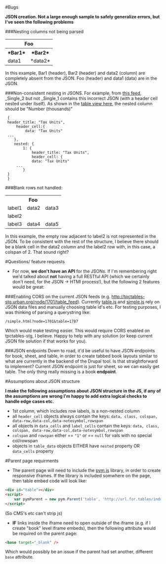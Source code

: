 #Bugs

**JSON creation. Not a large enough sample to safely generalize errors, but I've seen the following problems**

###Nesting columns not being parsed
<table>
<tr><th colspan =2>Foo</th></tr>
<tr><th>*Bar1*</th><th>*Bar2*</th>
<tr><td>data1</td><td>*data2*</td></tr>
</table>
In this example, Bar1 (header), Bar2 (header) and data2 (column) are completely absent from the JSON. Foo (header) and data1 (data) are in the JSON.

###Non-consistent nesting in JSONS.
For example, from [this feed](http://tpctables-stg.urban.org/node/33148/table_feed), \_Single\_2 but not \_Single\_1 contains this incorrect JSON (with a header cell nested under itself). As shown in the [table view here](http://tpctables-stg.urban.org/427-distribution-table-demo/adjusted), the nested column should be "Number (thousands)"

```
 {
 header_title: "Tax Units",
	 header_cell:{
		 data: "Tax Units"
 ...
 	},
	nested: {
		1: {
			header_title: "Tax Units",
			header_cell: {
			data: "Tax Units"
	 ...
		}
 }
 }
```

###Blank rows not handled:
<table>
<tr><th colspan =3>Foo</th></tr>
<tr><td>label1</td><td>data2</td><td>data3</td></tr>
<tr><td>label2</td><td colspan = 2></td></tr>
<tr><td>label3</td><td>data4</td><td>data5</td></tr>
</table>

In this example, the empty row adjacent to label2 is not represented in the JSON. To be consistent with the rest of the structure, I believe there should be a blank cell in the data2 column and the label2 row with, in this case, a colspan of 2. That sound right?

#Questions/ feature requests

- For now, **we don't have an API** for the JSONs. If I'm remembering right we'd talked about **not** having a full RESTful API (which we certainly don't need, for the JSON -> HTMl process!), but the following 2 features would be great:


###Enabling CORS on the current JSON feeds
(e.g. http://tpctables-stg.urban.org/node/1701/table_feed). Currently [table.js](app/js/table.js) and [simple.js](app/js/table.js) rely on JSON data files and manually choosing table id's etc. For testing purposes, I was thinking of parsing a querystring like:
```
/simple.html?node=1701&table=1787
```
 Which would make testing easier. This would require CORS enabled on tpctables-stg, I believe. Happy to help with any solution (or keep current JSON file solution if that works for you).

###JSON endpoints
Down to road, it'd be useful to have JSON endpoints for book, sheet, and table, in order to create tabbed book layouts similar to what are currently in the backend of the Drupal tool. Is that straightforward to implement? Current JSON endpoint is just for sheet, so we can easily get table. The only thing really missing is a book **endpoint**.

#Assumptions about JSON structure

**I make the following assumptions about JSON structure in the JS, if any of the assumptions are wrong I'm happy to add extra logical checks to handle edge cases etc.**

- 1st column, which includes row labels, is a non-nested column
- all `header_cell` objects always contain the keys: `data, class, colspan, data-row,data-col,data-notesymbol,rowspan`
- all objects in `data_cells` and `label_cells` contain the keys: `data, class, colspan, data-row,data-col,data-notesymbol,rowspan`
- `colspan` and `rowspan` either == `"1"` or == `null` for vals with no special col/rowspan
- objects in `table_data` objects EITHER have `nested` property OR `data_cells` property


#Parent page requirments

- The parent page will need to include the [pym.js](https://github.com/nprapps/pym.js) library, in order to create responsive iframes. If the library is included somwhere on the page, then table embed code will look like:

```html
<div id="table"></div>
<script>
    var pymParent = new pym.Parent('table', 'http://url.for.tables/index.html?tableID=foo', {});
</script>
```
 (So CMS's etc can't strip js)

-  **IF** links inside the iframe need to open outside of the iframe (e.g. if I create "book" level iframe embeds), then the following attribute would be required on the parent page:
```html
<base target="_blank" />
```

 Which  would possibly be an issue if the parent had set another, different `base` attribute.